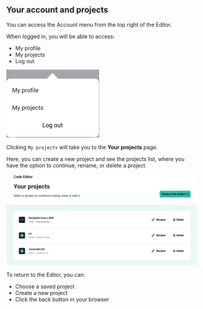 ## Your account and projects

You can access the Account menu from the top right of the Editor.

When logged in, you will be able to access:
+ My profile
+ My projects
+ Log out

![The Account menu, showing three options.](images/account_menu.png)

Clicking `My projects` will take you to the **Your projects** page.

Here, you can create a new project and see the projects list, where you have the option to continue, rename, or delete a project.

![The Your projects page, showing links to three projects.](images/your_projects.png)

To return to the Editor, you can:
+ Choose a saved project
+ Create a new project
+ Click the back button in your browser
